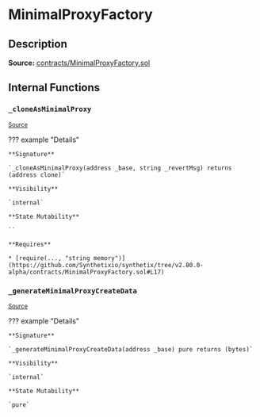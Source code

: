 # MinimalProxyFactory

## Description

**Source:** [contracts/MinimalProxyFactory.sol](https://github.com/Synthetixio/synthetix/tree/v2.80.0-alpha/contracts/MinimalProxyFactory.sol)

## Internal Functions

### `_cloneAsMinimalProxy`

<sub>[Source](https://github.com/Synthetixio/synthetix/tree/v2.80.0-alpha/contracts/MinimalProxyFactory.sol#L5)</sub>

??? example "Details"

    **Signature**

    `_cloneAsMinimalProxy(address _base, string _revertMsg) returns (address clone)`

    **Visibility**

    `internal`

    **State Mutability**

    ``

    **Requires**

    * [require(..., "string memory")](https://github.com/Synthetixio/synthetix/tree/v2.80.0-alpha/contracts/MinimalProxyFactory.sol#L17)

### `_generateMinimalProxyCreateData`

<sub>[Source](https://github.com/Synthetixio/synthetix/tree/v2.80.0-alpha/contracts/MinimalProxyFactory.sol#L20)</sub>

??? example "Details"

    **Signature**

    `_generateMinimalProxyCreateData(address _base) pure returns (bytes)`

    **Visibility**

    `internal`

    **State Mutability**

    `pure`

